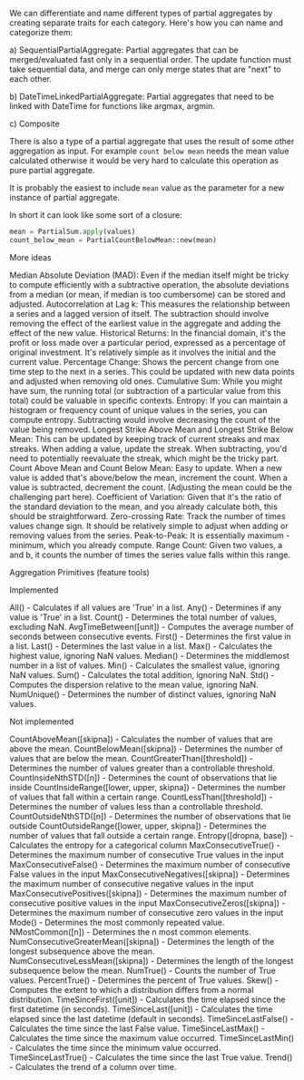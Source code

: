 We can differentiate and name different types of partial aggregates by creating separate traits for each category.
Here's how you can name and categorize them:

a) SequentialPartialAggregate: Partial aggregates that can be merged/evaluated fast only in a sequential order. The
update function must take sequential data, and merge can only merge states that are "next" to each other.

b) DateTimeLinkedPartialAggregate: Partial aggregates that need to be linked with DateTime for functions like argmax,
argmin.

c) Composite

There is also a type of a partial aggregate that uses the result of some other aggregation as input.
For example `count below mean` needs the mean value calculated otherwise it would be very hard to calculate this
operation as pure partial aggregate.

It is probably the easiest to include `mean` value as the parameter for a new instance of partial aggregate.

In short it can look like some sort of a closure:

```Python
mean = PartialSum.apply(values)
count_below_mean = PartialCountBelowMean::new(mean)
```

More ideas

Median Absolute Deviation (MAD): Even if the median itself might be tricky to compute efficiently with a subtractive operation, the absolute deviations from a median (or mean, if median is too cumbersome) can be stored and adjusted.
Autocorrelation at Lag k: This measures the relationship between a series and a lagged version of itself. The subtraction should involve removing the effect of the earliest value in the aggregate and adding the effect of the new value.
Historical Returns: In the financial domain, it's the profit or loss made over a particular period, expressed as a percentage of original investment. It's relatively simple as it involves the initial and the current value.
Percentage Change: Shows the percent change from one time step to the next in a series. This could be updated with new data points and adjusted when removing old ones.
Cumulative Sum: While you might have sum, the running total (or subtraction of a particular value from this total) could be valuable in specific contexts.
Entropy: If you can maintain a histogram or frequency count of unique values in the series, you can compute entropy. Subtracting would involve decreasing the count of the value being removed.
Longest Strike Above Mean and Longest Strike Below Mean: This can be updated by keeping track of current streaks and max streaks. When adding a value, update the streak. When subtracting, you'd need to potentially reevaluate the streak, which might be the tricky part.
Count Above Mean and Count Below Mean: Easy to update. When a new value is added that's above/below the mean, increment the count. When a value is subtracted, decrement the count. (Adjusting the mean could be the challenging part here).
Coefficient of Variation: Given that it's the ratio of the standard deviation to the mean, and you already calculate both, this should be straightforward.
Zero-crossing Rate: Track the number of times values change sign. It should be relatively simple to adjust when adding or removing values from the series.
Peak-to-Peak: It is essentially maximum - minimum, which you already compute.
Range Count: Given two values, a and b, it counts the number of times the series value falls within this range.


Aggregation Primitives (feature tools)

Implemented

All() - Calculates if all values are 'True' in a list.
Any() - Determines if any value is 'True' in a list.
Count() - Determines the total number of values, excluding NaN.
AvgTimeBetween([unit]) - Computes the average number of seconds between consecutive events.
First() - Determines the first value in a list.
Last() - Determines the last value in a list.
Max() - Calculates the highest value, ignoring NaN values.
Median() - Determines the middlemost number in a list of values.
Min() - Calculates the smallest value, ignoring NaN values.
Sum() - Calculates the total addition, ignoring NaN.
Std() - Computes the dispersion relative to the mean value, ignoring NaN.
NumUnique() - Determines the number of distinct values, ignoring NaN values.

Not implemented

CountAboveMean([skipna]) - Calculates the number of values that are above the mean.
CountBelowMean([skipna]) - Determines the number of values that are below the mean.
CountGreaterThan([threshold]) - Determines the number of values greater than a controllable threshold.
CountInsideNthSTD([n]) - Determines the count of observations that lie inside
CountInsideRange([lower, upper, skipna]) - Determines the number of values that fall within a certain range.
CountLessThan([threshold]) - Determines the number of values less than a controllable threshold.
CountOutsideNthSTD([n]) - Determines the number of observations that lie outside
CountOutsideRange([lower, upper, skipna]) - Determines the number of values that fall outside a certain range.
Entropy([dropna, base]) - Calculates the entropy for a categorical column
MaxConsecutiveTrue() - Determines the maximum number of consecutive True values in the input
MaxConsecutiveFalse() - Determines the maximum number of consecutive False values in the input
MaxConsecutiveNegatives([skipna]) - Determines the maximum number of consecutive negative values in the input
MaxConsecutivePositives([skipna]) - Determines the maximum number of consecutive positive values in the input
MaxConsecutiveZeros([skipna]) - Determines the maximum number of consecutive zero values in the input
Mode() - Determines the most commonly repeated value.
NMostCommon([n]) - Determines the n most common elements.
NumConsecutiveGreaterMean([skipna]) - Determines the length of the longest subsequence above the mean.
NumConsecutiveLessMean([skipna]) - Determines the length of the longest subsequence below the mean.
NumTrue() - Counts the number of True values.
PercentTrue() - Determines the percent of True values.
Skew() - Computes the extent to which a distribution differs from a normal distribution.
TimeSinceFirst([unit]) - Calculates the time elapsed since the first datetime (in seconds).
TimeSinceLast([unit]) - Calculates the time elapsed since the last datetime (default in seconds).
TimeSinceLastFalse() - Calculates the time since the last False value.
TimeSinceLastMax() - Calculates the time since the maximum value occurred.
TimeSinceLastMin() - Calculates the time since the minimum value occurred.
TimeSinceLastTrue() - Calculates the time since the last True value.
Trend() - Calculates the trend of a column over time.
